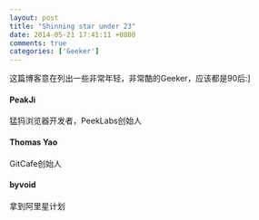 ```yaml
---
layout: post
title: "Shinning star under 23"
date: 2014-05-21 17:41:11 +0800
comments: true
categories: ['Geeker']
---
```


这篇博客意在列出一些非常年轻，非常酷的Geeker，应该都是90后:]

#### PeakJi

猛犸浏览器开发者，PeekLabs创始人

#### Thomas Yao

GitCafe创始人

#### byvoid

拿到阿里星计划